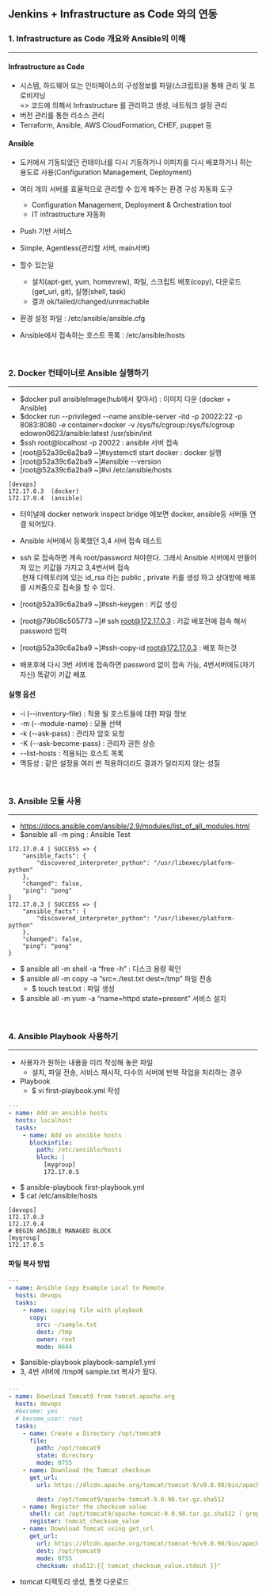 ## Jenkins + Infrastructure as Code 와의 연동

### 1. Infrastructure as Code 개요와 Ansible의 이해
___
#### Infrastructure as Code
- 시스템, 하드웨어 또는 인터페이스의 구성정보를 파일(스크립트)을 통해 관리 및 프로비저닝    
=> 코드에 의해서 Infrastructure 를 관리하고 생성, 네트워크 설정 관리
- 버전 관리를 통한 리소스 관리
- Terraform, Ansible, AWS CloudFormation, CHEF, puppet 등

#### Ansible
- 도커에서 기동되었던 컨테이너를 다시 기동하거나 이미지를 다시 배포하거나 하는 용도로 사용(Configuration Management, Deployment)
- 여러 개의 서버를 효율적으로 관리할 수 있게 해주는 환경 구성 자동화 도구
  - Configuration Management, Deployment & Orchestration tool
  - IT infrastructure 자동화
- Push 기반 서비스
- Simple, Agentless(관리할 서버, main서버)

- 할수 있는일
  - 설치(apt-get, yum, homevrew), 파일, 스크립트 배포(copy), 다운로드(get_url, git), 실행(shell, task)
  - 결과 ok/failed/changed/unreachable

- 환경 설정 파일 : /etc/ansible/ansible.cfg 
- Ansible에서 접속하는 호스트 목록 : /etc/ansible/hosts

<br>

### 2. Docker 컨테이너로 Ansible 실행하기
___
- $docker pull ansibleImage(hub에서 찾아서)  : 이미지 다운 (docker + Ansible)
- $docker run --privileged --name ansible-server -itd -p 20022:22 -p 8083:8080 -e container=docker -v /sys/fs/cgroup:/sys/fs/cgroup edowon0623/ansible:latest /usr/sbin/init
- $ssh root@localhost -p 20022 : ansible 서버 접속
- [root@52a39c6a2ba9 ~]#systemctl start docker : docker 실행
- [root@52a39c6a2ba9 ~]#ansible --version
- [root@52a39c6a2ba9 ~]#vi /etc/ansible/hosts
```text
[devops]
172.17.0.3  (docker)
172.17.0.4  (ansible)
```
- 터미널에 docker network inspect bridge 에보면 docker, ansible등 서버들 연결 되어있다.


- Ansible 서버에서 등록했던 3,4 서버 접속 테스트 
- ssh 로 접속하면 계속 root/password 쳐야한다. 그래서 Ansible 서버에서 만들어져 있는 키값을 가지고 3,4번서버 접속  
.현재 디렉토리에 있는 id_rsa 라는 public , private 키를 생성 하고 상대방에 배포를 시켜줌으로 접속을 할 수 있다.
- [root@52a39c6a2ba9 ~]#ssh-keygen : 키값 생성 
- [root@79b08c505773 ~]# ssh root@172.17.0.3 : 키값 배포전에 접속 해서 password 입력
- [root@52a39c6a2ba9 ~]#ssh-copy-id root@172.17.0.3 : 배포 하는것
- 배포후에 다시 3번 서버에 접속하면 password 없이 접속 가능, 4번서버에도(자기자신) 똑같이 키값 배포

#### 실행 옵션
- -i (--inventory-file) : 적용 될 호스트들에 대한 파일 정보
- -m (--module-name) : 모듈 선택
- -k (--ask-pass) : 관리자 암호 요청
- -K (--ask-become-pass) : 관리자 권한 상승
- --list-hosts : 적용되는 호스트 목록
- 멱등성 : 같은 설정을 여러 번 적용하더라도 결과가 달라지지 않는 성질

<br>

### 3. Ansible 모듈 사용
___
- https://docs.ansible.com/ansible/2.9/modules/list_of_all_modules.html
- $ansible all -m ping : Ansible Test
```text
172.17.0.4 | SUCCESS => {
    "ansible_facts": {
        "discovered_interpreter_python": "/usr/libexec/platform-python"
    },
    "changed": false,
    "ping": "pong"
}
172.17.0.3 | SUCCESS => {
    "ansible_facts": {
        "discovered_interpreter_python": "/usr/libexec/platform-python"
    },
    "changed": false,
    "ping": "pong"
}
```
- $ ansible all -m shell -a “free -h” : 디스크 용량 확인
- $ ansible all -m copy -a “src=./test.txt dest=/tmp” 파일 전송
  - $ touch test.txt : 파일 생성 
- $ ansible all -m yum -a “name=httpd state=present” 서비스 설치

<br>

### 4. Ansible Playbook 사용하기
___
- 사용자가 원하는 내용을 미리 작성해 놓은 파일
  - 설치, 파일 전송, 서비스 재시작, 다수의 서버에 반복 작업을 처리하는 경우
- Playbook
  - $ vi first-playbook.yml 작성
```yaml
---
- name: Add an ansible hosts
  hosts: localhost
  tasks:
    - name: Add an ansible hosts
      blockinfile:
        path: /etc/ansible/hosts
        block: |
          [mygroup]
          172.17.0.5
```
  - $ ansible-playbook first-playbook.yml
  - $ cat /etc/ansible/hosts
```text
[devops]
172.17.0.3
172.17.0.4
# BEGIN ANSIBLE MANAGED BLOCK
[mygroup]
172.17.0.5

```

#### 파일 복사 방법
```yaml
---
- name: Ansible Copy Example Local to Remote
  hosts: devops
  tasks:
    - name: copying file with playbook
      copy:
        src: ~/sample.txt
        dest: /tmp
        owner: root
        mode: 0644
```
- $ansible-playbook playbook-sample1.yml
- 3, 4번 서버에 /tmp에 sample.txt 복사가 됬다.

####
```yaml
---
- name: Download Tomcat9 from tomcat.apache.org
  hosts: devops
  #become: yes
  # become_user: root
  tasks:
    - name: Create a Directory /opt/tomcat9
      file:
        path: /opt/tomcat9
        state: directory
        mode: 0755
    - name: Download the Tomcat checksum
      get_url:
        url: https://dlcdn.apache.org/tomcat/tomcat-9/v9.0.98/bin/apache-tomcat-9.0.98.tar.gz.sha512

        dest: /opt/tomcat9/apache-tomcat-9.0.98.tar.gz.sha512
    - name: Register the checksum value
      shell: cat /opt/tomcat9/apache-tomcat-9.0.98.tar.gz.sha512 | grep apache-tomcat-9.0.98.tar.gz | awk '{ print $1 }'
      register: tomcat_checksum_value
    - name: Download Tomcat using get_url
      get_url:
        url: https://dlcdn.apache.org/tomcat/tomcat-9/v9.0.98/bin/apache-tomcat-9.0.98.tar.gz
        dest: /opt/tomcat9
        mode: 0755
        checksum: sha512:{{ tomcat_checksum_value.stdout }}"

```
- tomcat 디렉토리 생성, 톰켓 다운로드
